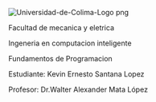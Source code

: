 ![Universidad-de-Colima-Logo png](https://user-images.githubusercontent.com/111769170/190946216-f4d24b4d-d188-4ea2-8291-f896e74eca27.jpg)

Facultad de mecanica y eletrica

Ingeneria en computacion inteligente

Fundamentos de Programacion

Estudiante: Kevin Ernesto Santana Lopez

Profesor: Dr.Walter Alexander Mata López
